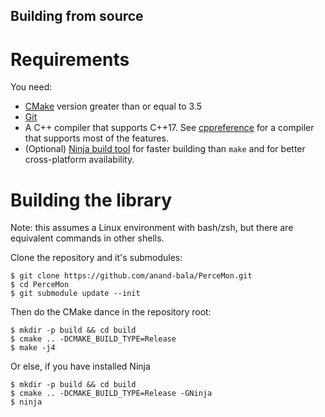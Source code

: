 Building from source
--------------------

Requirements
============

You need:

- [CMake](https://cmake.org/download/) version greater than or equal to 3.5
- [Git](https://git-scm.com/)
- A C++ compiler that supports C++17. See
  [cppreference](https://en.cppreference.com/w/cpp/compiler_support#cpp17) for a
  compiler that supports most of the features.
- (Optional) [Ninja build tool](https://ninja-build.org/) for faster building than
  `make` and for better cross-platform availability.

Building the library
====================

Note: this assumes a Linux environment with bash/zsh, but there are equivalent commands
in other shells.

Clone the repository and it's submodules:

```shell
$ git clone https://github.com/anand-bala/PerceMon.git
$ cd PerceMon
$ git submodule update --init
```

Then do the CMake dance in the repository root:

```shell
$ mkdir -p build && cd build
$ cmake .. -DCMAKE_BUILD_TYPE=Release
$ make -j4
```

Or else, if you have installed Ninja

```shell
$ mkdir -p build && cd build
$ cmake .. -DCMAKE_BUILD_TYPE=Release -GNinja
$ ninja
```


